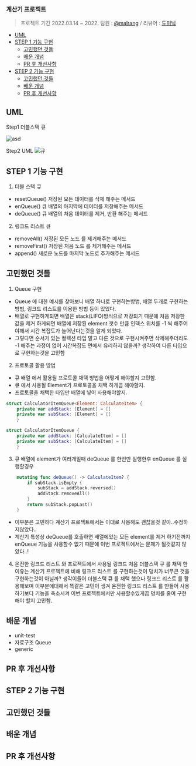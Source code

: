 ### 계산기 프로젝트
> 프로젝트 기간 2022.03.14 ~ 2022.
팀원 : [@malrang](https://github.com/kinggoguma) / 리뷰어 : [도미닉](https://github.com/AppleCEO)

- [UML](#UML)
- [STEP 1 기능 구현](#step-1-기능-구현)
    + [고민했던 것들](#고민했던-것들)
    + [배운 개념](#배운-개념)
    + [PR 후 개선사항](#pr-후-개선사항)
- [STEP 2 기능 구현](#step-2-기능-구현)
    + [고민했던 것들](#고민했던-것들)
    + [배운 개념](#배운-개념)
    + [PR 후 개선사항](#pr-후-개선사항)
    
## UML

Step1 더블스택 큐

![asd](https://user-images.githubusercontent.com/88717147/158518548-08c96f45-b77e-429b-837f-5b28fc6d0fa5.png)

Step2 UML
![큐](https://user-images.githubusercontent.com/88717147/158963736-420edddb-d8fe-49b7-a873-97df97c18d74.jpeg)


## STEP 1 기능 구현
1. 더블 스택 큐
- resetQueue() 저장된 모든 데이터를 삭제 해주는 메서드
- enQueue() 큐 배열의 마지막에 데이터를 저장해주는 메서드
- deQueue() 큐 배열의 처음 데이터를 제거, 반환 해주는 메서드

2. 링크드 리스트 큐
- removeAll() 저장된 모든 노드 를 제거해주는 메서드
- removeFirst() 저장된 처음 노드 를 제거해주는 메서드
- append() 새로운 노드를 마지막 노드로 추가해주는 메서드


## 고민했던 것들
1. Queue 구현
- Queue 에 대한 예시를 찾아보니 배열 하나로 구현하는방법, 배열 두개로 구현하는 방법, 링크드 리스트를 이용한 방법 등이 있었다.
- 배열로 구현하게되면 배열은 stack(LIFO)방식으로 저장되기 때문에 처음 저장한 값을 제거 하게되면 배열에 저장된 element 갯수 만큼 인덱스 위치를 -1 씩 해주어야해서 시간 복잡도가 늘어난다는것을 알게 되었다.
- 그렇다면 순서가 있는 컬렉션 타입 말고 다른 것으로 구현시켜주면 삭제해주더라도 -1 해주는 과정이 없어 시간복잡도 면에서 유리하지 않을까? 생각하여 다른 타입으로 구현하는것을 고민함
2. 프로토콜 활용 방법
- 큐 배열 에서 활용될 프로토콜 채택 방법을 어떻게 해야할지 고민함.
- 큐 에서 사용될 Element가 프로토콜을 채택 하게끔 해야할지.
- 프로토콜을 채택한 타입만 배열에 넣어 사용해야할지.
```swift
struct CalculatorItemQueue<Element: CalculateItem> {
    private var addStack: [Element] = []
    private var subStack: [Element] = []
    }
```
```swift
struct CalculatorItemQueue {
    private var addStack: [CalculateItem] = []
    private var subStack: [CalculateItem] = []
    }
```
3. 큐 배열에 element가 여러개일때 deQueue 를 한번만 실행한후 enQueue 를 실행할경우
```swift
    mutating func deQueue() -> CalculateItem? {
        if subStack.isEmpty {
            subStack = addStack.reversed()
            addStack.removeAll()
        }
        return subStack.popLast()
    }
```
- 이부분은 고민하다 계산기 프로젝트에서는 이대로 사용해도 괜찮을것 같아..수정하지않았다..
- 계산기 특성상 deQueue를 호출하면 배열에있는 모든 element를 제거 하기전까지 enQueue 기능을 사용할수 없기 때문에 이번 프로젝트에서는 문제가 될것같지 않았다..!

4. 온전한 링크드 리스트 와 프로젝트에서 사용될 링크드 
처음 더블스택 큐 를 채택 한 이유는 계산기 프로젝트에 비해 링크드 리스트 를 구현하는것이
덩치가 너무큰 것을 구현하는것이 아닐까?
생각이들어 더블스택 큐 를 채택 했으나 
링크드 리스트 를 활용해보며 이부분에대해서 똑같은 고민이 생겨 온전한 링크드 리스트 를 만들어 사용하기보다 기능을 축소시켜 이번 프로젝트에서만 사용할수있게끔 덩치를 줄여 구현해야 할지 고민함.

## 배운 개념
- unit-test
- 자료구조 Queue
- generic

## PR 후 개선사항

## STEP 2 기능 구현
## 고민했던 것들
## 배운 개념
## PR 후 개선사항
